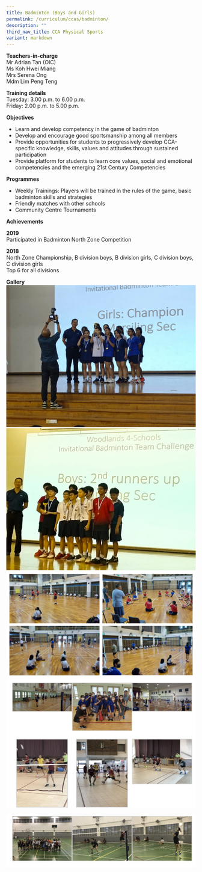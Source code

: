 ```yaml
---
title: Badminton (Boys and Girls)
permalink: /curriculum/ccas/badminton/
description: ""
third_nav_title: CCA Physical Sports
variant: markdown
---
```

**Teachers-in-charge**  
Mr Adrian Tan (OIC)  
Ms Koh Hwei Miang <br>
Mrs Serena Ong  
Mdm Lim Peng Teng

**Training details**  
Tuesday: 3.00 p.m. to 6.00 p.m.  
Friday: 2.00 p.m. to 5.00 p.m.

**Objectives**

*   Learn and develop competency in the game of badminton
*   Develop and encourage good sportsmanship among all&nbsp;members
*   Provide opportunities for students to progressively develop CCA-specific knowledge, skills, values and attitudes through sustained participation
*   Provide platform for students to learn core values, social and emotional competencies and the emerging 21st Century Competencies

**Programmes**

*   Weekly Trainings: Players will be trained in the rules of the game, basic badminton skills and strategies
*   Friendly matches with other schools
*   Community Centre Tournaments

**Achievements**

**2019**  
Participated in Badminton North Zone Competition

**2018**  
North Zone Championship, B division boys, B division girls, C division boys, C division girls  
Top 6 for all divisions

**Gallery**
![](/images/woodlands%20invitational%20competition%20girls.jpeg)
![](/images/woodlands%20invitational%20competition%20boys.jpeg)
![](/images/badminton5.jpg)
![Badminton (Boys and Girls)](/images/Badminton%20(Boys%20and%20Girls)_1.jpg)

![Badminton (Boys and Girls)](/images/Badminton%20(Boys%20and%20Girls)_2.jpg)